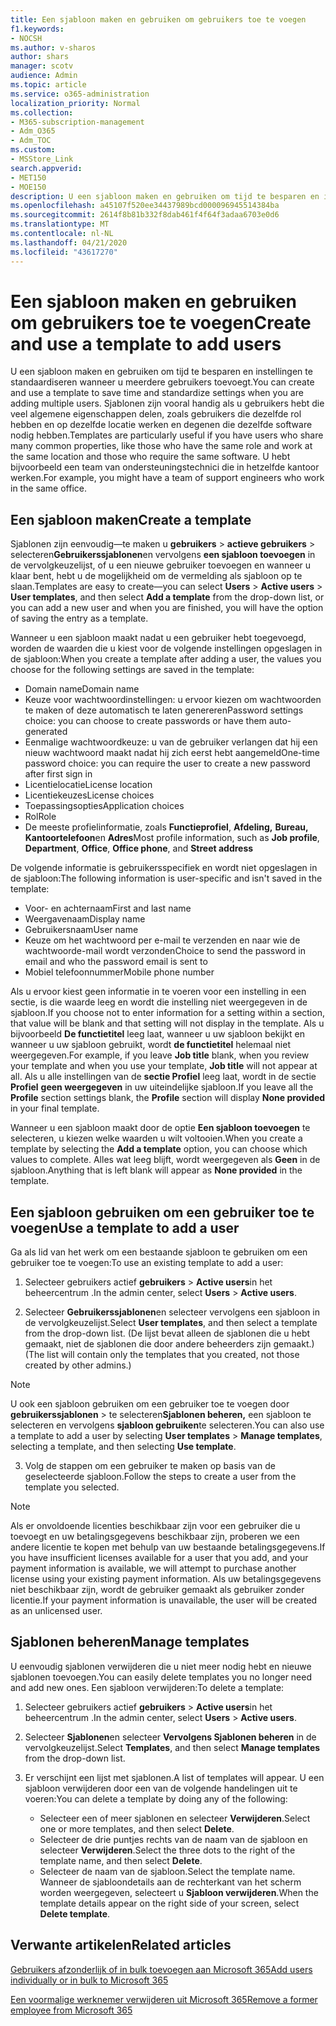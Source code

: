 ```yaml
---
title: Een sjabloon maken en gebruiken om gebruikers toe te voegen
f1.keywords:
- NOCSH
ms.author: v-sharos
author: shars
manager: scotv
audience: Admin
ms.topic: article
ms.service: o365-administration
localization_priority: Normal
ms.collection:
- M365-subscription-management
- Adm_O365
- Adm_TOC
ms.custom:
- MSStore_Link
search.appverid:
- MET150
- MOE150
description: U een sjabloon maken en gebruiken om tijd te besparen en instellingen te standaardiseren wanneer u meerdere gebruikers toevoegt.
ms.openlocfilehash: a45107f520ee34437989bcd000096945514384ba
ms.sourcegitcommit: 2614f8b81b332f8dab461f4f64f3adaa6703e0d6
ms.translationtype: MT
ms.contentlocale: nl-NL
ms.lasthandoff: 04/21/2020
ms.locfileid: "43617270"
---
```

# <a name="create-and-use-a-template-to-add-users"></a><span data-ttu-id="2d138-103">Een sjabloon maken en gebruiken om gebruikers toe te voegen</span><span class="sxs-lookup"><span data-stu-id="2d138-103">Create and use a template to add users</span></span>

<span data-ttu-id="2d138-104">U een sjabloon maken en gebruiken om tijd te besparen en instellingen te standaardiseren wanneer u meerdere gebruikers toevoegt.</span><span class="sxs-lookup"><span data-stu-id="2d138-104">You can create and use a template to save time and standardize settings when you are adding multiple users.</span></span> <span data-ttu-id="2d138-105">Sjablonen zijn vooral handig als u gebruikers hebt die veel algemene eigenschappen delen, zoals gebruikers die dezelfde rol hebben en op dezelfde locatie werken en degenen die dezelfde software nodig hebben.</span><span class="sxs-lookup"><span data-stu-id="2d138-105">Templates are particularly useful if you have users who share many common properties, like those who have the same role and work at the same location and those who require the same software.</span></span> <span data-ttu-id="2d138-106">U hebt bijvoorbeeld een team van ondersteuningstechnici die in hetzelfde kantoor werken.</span><span class="sxs-lookup"><span data-stu-id="2d138-106">For example, you might have a team of support engineers who work in the same office.</span></span>  

## <a name="create-a-template"></a><span data-ttu-id="2d138-107">Een sjabloon maken</span><span class="sxs-lookup"><span data-stu-id="2d138-107">Create a template</span></span>

<span data-ttu-id="2d138-108">Sjablonen zijn eenvoudig&mdash;te maken u **gebruikers** > **actieve gebruikers** > selecteren**Gebruikerssjablonen**en vervolgens **een sjabloon toevoegen** in de vervolgkeuzelijst, of u een nieuwe gebruiker toevoegen en wanneer u klaar bent, hebt u de mogelijkheid om de vermelding als sjabloon op te slaan.</span><span class="sxs-lookup"><span data-stu-id="2d138-108">Templates are easy to create&mdash;you can select **Users** > **Active users** > **User templates**, and then select **Add a template** from the drop-down list, or you can add a new user and when you are finished, you will have the option of saving the entry as a template.</span></span>

<span data-ttu-id="2d138-109">Wanneer u een sjabloon maakt nadat u een gebruiker hebt toegevoegd, worden de waarden die u kiest voor de volgende instellingen opgeslagen in de sjabloon:</span><span class="sxs-lookup"><span data-stu-id="2d138-109">When you create a template after adding a user, the values you choose for the following settings are saved in the template:</span></span>

- <span data-ttu-id="2d138-110">Domain name</span><span class="sxs-lookup"><span data-stu-id="2d138-110">Domain name</span></span>
- <span data-ttu-id="2d138-111">Keuze voor wachtwoordinstellingen: u ervoor kiezen om wachtwoorden te maken of deze automatisch te laten genereren</span><span class="sxs-lookup"><span data-stu-id="2d138-111">Password settings choice: you can choose to create passwords or have them auto-generated</span></span>
- <span data-ttu-id="2d138-112">Eenmalige wachtwoordkeuze: u van de gebruiker verlangen dat hij een nieuw wachtwoord maakt nadat hij zich eerst hebt aangemeld</span><span class="sxs-lookup"><span data-stu-id="2d138-112">One-time password choice: you can require the user to create a new password after first sign in</span></span>
- <span data-ttu-id="2d138-113">Licentielocatie</span><span class="sxs-lookup"><span data-stu-id="2d138-113">License location</span></span>
- <span data-ttu-id="2d138-114">Licentiekeuzes</span><span class="sxs-lookup"><span data-stu-id="2d138-114">License choices</span></span>
- <span data-ttu-id="2d138-115">Toepassingsopties</span><span class="sxs-lookup"><span data-stu-id="2d138-115">Application choices</span></span>
- <span data-ttu-id="2d138-116">Rol</span><span class="sxs-lookup"><span data-stu-id="2d138-116">Role</span></span>
- <span data-ttu-id="2d138-117">De meeste profielinformatie, zoals **Functieprofiel**, **Afdeling,** **Bureau,** **Kantoortelefoon**en **Adres**</span><span class="sxs-lookup"><span data-stu-id="2d138-117">Most profile information, such as **Job profile**, **Department**, **Office**, **Office phone**, and **Street address**</span></span> 

<span data-ttu-id="2d138-118">De volgende informatie is gebruikersspecifiek en wordt niet opgeslagen in de sjabloon:</span><span class="sxs-lookup"><span data-stu-id="2d138-118">The following information is user-specific and isn't saved in the template:</span></span>

- <span data-ttu-id="2d138-119">Voor- en achternaam</span><span class="sxs-lookup"><span data-stu-id="2d138-119">First and last name</span></span>
- <span data-ttu-id="2d138-120">Weergavenaam</span><span class="sxs-lookup"><span data-stu-id="2d138-120">Display name</span></span>
- <span data-ttu-id="2d138-121">Gebruikersnaam</span><span class="sxs-lookup"><span data-stu-id="2d138-121">User name</span></span>
- <span data-ttu-id="2d138-122">Keuze om het wachtwoord per e-mail te verzenden en naar wie de wachtwoorde-mail wordt verzonden</span><span class="sxs-lookup"><span data-stu-id="2d138-122">Choice to send the password in email and who the password email is sent to</span></span>
- <span data-ttu-id="2d138-123">Mobiel telefoonnummer</span><span class="sxs-lookup"><span data-stu-id="2d138-123">Mobile phone number</span></span>

<span data-ttu-id="2d138-124">Als u ervoor kiest geen informatie in te voeren voor een instelling in een sectie, is die waarde leeg en wordt die instelling niet weergegeven in de sjabloon.</span><span class="sxs-lookup"><span data-stu-id="2d138-124">If you choose not to enter information for a setting within a section, that value will be blank and that setting will not display in the template.</span></span> <span data-ttu-id="2d138-125">Als u bijvoorbeeld **De functietitel** leeg laat, wanneer u uw sjabloon bekijkt en wanneer u uw sjabloon gebruikt, wordt **de functietitel** helemaal niet weergegeven.</span><span class="sxs-lookup"><span data-stu-id="2d138-125">For example, if you leave **Job title** blank, when you review your template and when you use your template, **Job title** will not appear at all.</span></span> <span data-ttu-id="2d138-126">Als u alle instellingen van de **sectie Profiel** leeg laat, wordt in de sectie **Profiel** **geen weergegeven** in uw uiteindelijke sjabloon.</span><span class="sxs-lookup"><span data-stu-id="2d138-126">If you leave all the **Profile** section settings blank, the **Profile** section will display **None provided** in your final template.</span></span>

<span data-ttu-id="2d138-127">Wanneer u een sjabloon maakt door de optie **Een sjabloon toevoegen** te selecteren, u kiezen welke waarden u wilt voltooien.</span><span class="sxs-lookup"><span data-stu-id="2d138-127">When you create a template by selecting the **Add a template** option, you can choose which values to complete.</span></span> <span data-ttu-id="2d138-128">Alles wat leeg blijft, wordt weergegeven als **Geen** in de sjabloon.</span><span class="sxs-lookup"><span data-stu-id="2d138-128">Anything that is left blank will appear as **None provided** in the template.</span></span>

## <a name="use-a-template-to-add-a-user"></a><span data-ttu-id="2d138-129">Een sjabloon gebruiken om een gebruiker toe te voegen</span><span class="sxs-lookup"><span data-stu-id="2d138-129">Use a template to add a user</span></span>

<span data-ttu-id="2d138-130">Ga als lid van het werk om een bestaande sjabloon te gebruiken om een gebruiker toe te voegen:</span><span class="sxs-lookup"><span data-stu-id="2d138-130">To use an existing template to add a user:</span></span>

1. <span data-ttu-id="2d138-131">Selecteer gebruikers actief **gebruikers** > **Active users**in het beheercentrum .</span><span class="sxs-lookup"><span data-stu-id="2d138-131">In the admin center, select **Users** > **Active users**.</span></span>

2. <span data-ttu-id="2d138-132">Selecteer **Gebruikerssjablonen**en selecteer vervolgens een sjabloon in de vervolgkeuzelijst.</span><span class="sxs-lookup"><span data-stu-id="2d138-132">Select **User templates**, and then select a template from the drop-down list.</span></span> <span data-ttu-id="2d138-133">(De lijst bevat alleen de sjablonen die u hebt gemaakt, niet de sjablonen die door andere beheerders zijn gemaakt.)</span><span class="sxs-lookup"><span data-stu-id="2d138-133">(The list will contain only the templates that you created, not those created by other admins.)</span></span>

 > [!NOTE]
 > <span data-ttu-id="2d138-134">U ook een sjabloon gebruiken om een gebruiker toe te voegen door **gebruikerssjablonen** > te selecteren**Sjablonen beheren,** een sjabloon te selecteren en vervolgens **sjabloon gebruiken**te selecteren.</span><span class="sxs-lookup"><span data-stu-id="2d138-134">You can also use a template to add a user by selecting **User templates** > **Manage templates**, selecting a template, and then selecting **Use template**.</span></span>

3. <span data-ttu-id="2d138-135">Volg de stappen om een gebruiker te maken op basis van de geselecteerde sjabloon.</span><span class="sxs-lookup"><span data-stu-id="2d138-135">Follow the steps to create a user from the template you selected.</span></span>

> [!NOTE]
> <span data-ttu-id="2d138-136">Als er onvoldoende licenties beschikbaar zijn voor een gebruiker die u toevoegt en uw betalingsgegevens beschikbaar zijn, proberen we een andere licentie te kopen met behulp van uw bestaande betalingsgegevens.</span><span class="sxs-lookup"><span data-stu-id="2d138-136">If you have insufficient licenses available for a user that you add, and your payment information is available, we will attempt to purchase another license using your existing payment information.</span></span> <span data-ttu-id="2d138-137">Als uw betalingsgegevens niet beschikbaar zijn, wordt de gebruiker gemaakt als gebruiker zonder licentie.</span><span class="sxs-lookup"><span data-stu-id="2d138-137">If your payment information is unavailable, the user will be created as an unlicensed user.</span></span>

## <a name="manage-templates"></a><span data-ttu-id="2d138-138">Sjablonen beheren</span><span class="sxs-lookup"><span data-stu-id="2d138-138">Manage templates</span></span>

<span data-ttu-id="2d138-139">U eenvoudig sjablonen verwijderen die u niet meer nodig hebt en nieuwe sjablonen toevoegen.</span><span class="sxs-lookup"><span data-stu-id="2d138-139">You can easily delete templates you no longer need and add new ones.</span></span> <span data-ttu-id="2d138-140">Een sjabloon verwijderen:</span><span class="sxs-lookup"><span data-stu-id="2d138-140">To delete a template:</span></span>

1. <span data-ttu-id="2d138-141">Selecteer gebruikers actief **gebruikers** > **Active users**in het beheercentrum .</span><span class="sxs-lookup"><span data-stu-id="2d138-141">In the admin center, select **Users** > **Active users**.</span></span>

2. <span data-ttu-id="2d138-142">Selecteer **Sjablonen**en selecteer **Vervolgens Sjablonen beheren** in de vervolgkeuzelijst.</span><span class="sxs-lookup"><span data-stu-id="2d138-142">Select **Templates**, and then select **Manage templates** from the drop-down list.</span></span>

3. <span data-ttu-id="2d138-143">Er verschijnt een lijst met sjablonen.</span><span class="sxs-lookup"><span data-stu-id="2d138-143">A list of templates will appear.</span></span> <span data-ttu-id="2d138-144">U een sjabloon verwijderen door een van de volgende handelingen uit te voeren:</span><span class="sxs-lookup"><span data-stu-id="2d138-144">You can delete a template by doing any of the following:</span></span>
    - <span data-ttu-id="2d138-145">Selecteer een of meer sjablonen en selecteer **Verwijderen**.</span><span class="sxs-lookup"><span data-stu-id="2d138-145">Select one or more templates, and then select **Delete**.</span></span> 
    - <span data-ttu-id="2d138-146">Selecteer de drie puntjes rechts van de naam van de sjabloon en selecteer **Verwijderen**.</span><span class="sxs-lookup"><span data-stu-id="2d138-146">Select the three dots to the right of the template name, and then select **Delete**.</span></span>
    - <span data-ttu-id="2d138-147">Selecteer de naam van de sjabloon.</span><span class="sxs-lookup"><span data-stu-id="2d138-147">Select the template name.</span></span> <span data-ttu-id="2d138-148">Wanneer de sjabloondetails aan de rechterkant van het scherm worden weergegeven, selecteert u **Sjabloon verwijderen**.</span><span class="sxs-lookup"><span data-stu-id="2d138-148">When the template details appear on the right side of your screen, select **Delete template**.</span></span>

## <a name="related-articles"></a><span data-ttu-id="2d138-149">Verwante artikelen</span><span class="sxs-lookup"><span data-stu-id="2d138-149">Related articles</span></span>

[<span data-ttu-id="2d138-150">Gebruikers afzonderlijk of in bulk toevoegen aan Microsoft 365</span><span class="sxs-lookup"><span data-stu-id="2d138-150">Add users individually or in bulk to Microsoft 365</span></span>](add-users.md)

[<span data-ttu-id="2d138-151">Een voormalige werknemer verwijderen uit Microsoft 365</span><span class="sxs-lookup"><span data-stu-id="2d138-151">Remove a former employee from Microsoft 365</span></span>](remove-former-employee.md)
  
